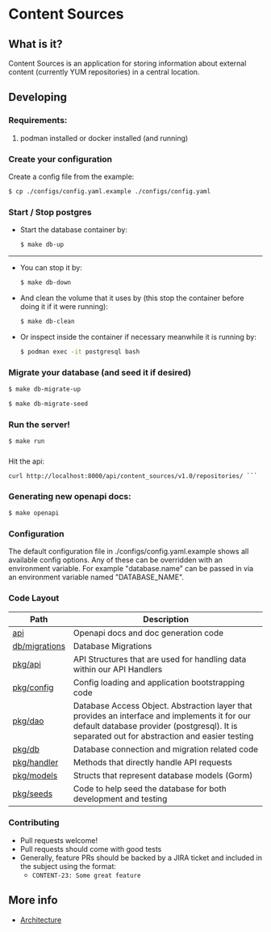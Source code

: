 # Content Sources

## What is it?
Content Sources is an application for storing information about external content (currently YUM repositories) in a central location.


## Developing

### Requirements:
1. podman installed or docker installed (and running)

### Create your configuration

Create a config file from the example:

```sh
$ cp ./configs/config.yaml.example ./configs/config.yaml
```

### Start / Stop postgres

- Start the database container by:

  ```sh
  $ make db-up
  ```

---

- You can stop it by:

  ```sh
  $ make db-down
  ```

- And clean the volume that it uses by (this stop
  the container before doing it if it were running):

  ```sh
  $ make db-clean
  ```

- Or inspect inside the container if necessary meanwhile it is
  running by:

  ```sh
  $ podman exec -it postgresql bash
  ```

### Migrate your database (and seed it if desired)

```sh
$ make db-migrate-up
```

```sh
$ make db-migrate-seed
```

### Run the server!

```sh
$ make run
```

###
Hit the api:

```
curl http://localhost:8000/api/content_sources/v1.0/repositories/ ```
```

### Generating new openapi docs:

```sh
$ make openapi
```

### Configuration

The default configuration file in ./configs/config.yaml.example shows all available config options.  Any of these can be overridden with an environment variable.  For example  "database.name" can be passed in via an environment variable named "DATABASE_NAME".

### Code Layout

| Path                              | Description                                                                                                                                                                                     |
|-----------------------------------|-------------------------------------------------------------------------------------------------------------------------------------------------------------------------------------------------|
| [api](./api/)                     | Openapi docs and doc generation code                                                                                                                                                            |
| [db/migrations](./db/migrations/) | Database Migrations                                                                                                                                                                             |                                                                                                                                                                            |
| [pkg/api](./pkg/api)              | API Structures that are used for handling data within our API Handlers                                                                                                                          |
| [pkg/config](./pkg/config)        | Config loading and application bootstrapping code                                                                                                                                               |
| [pkg/dao](./pkg/dao)              | Database Access Object.  Abstraction layer that provides an interface and implements it for our default database provider (postgresql).  It is separated out for abstraction and easier testing |
| [pkg/db](./pkg/db)                | Database connection and migration related code                                                                                                                                                  |
| [pkg/handler](./pkg/handler)      | Methods that directly handle API requests                                                                                                                                                       |
| [pkg/models](./pkg/models)        | Structs that represent database models (Gorm)                                                                                                                                                   |
| [pkg/seeds](./pkg/seeds)          | Code to help seed the database for both development and testing                                                                                                                                 |


### Contributing
 * Pull requests welcome!
 * Pull requests should come with good tests
 * Generally, feature PRs should be backed by a JIRA ticket and included in the subject using the format:
   * `CONTENT-23: Some great feature`

## More info
 * [Architecture](docs/architecture.md)
